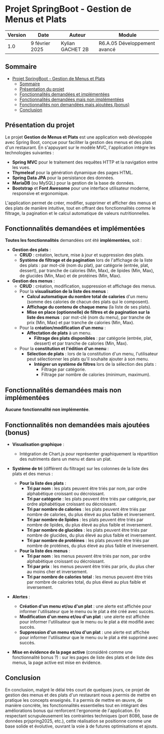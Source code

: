 # Projet SpringBoot - Gestion de Menus et Plats

| Version | Date | Auteur | Module |
|---------|------|--------|--------|
| 1.0 | 9 février 2025 | Kylian GACHET 2B | R6.A.05 Développement avancé |

## Sommaire

- [Projet SpringBoot - Gestion de Menus et Plats](#projet-springboot---gestion-de-menus-et-plats)
  - [Sommaire](#sommaire)
  - [Présentation du projet](#présentation-du-projet)
  - [Fonctionnalités demandées et implémentées](#fonctionnalités-demandées-et-implémentées)
  - [Fonctionnalités demandées mais non implémentées](#fonctionnalités-demandées-mais-non-implémentées)
  - [Fonctionnalités non demandées mais ajoutées (bonus)](#fonctionnalités-non-demandées-mais-ajoutées-bonus)
  - [Conclusion](#conclusion)

## Présentation du projet
Le projet **Gestion de Menus et Plats** est une application web développée avec Spring Boot, conçue pour faciliter la gestion des menus et des plats d'un restaurant. En s'appuyant sur le modèle MVC, l'application intègre les technologies suivantes :
- **Spring MVC** pour le traitement des requêtes HTTP et la navigation entre les vues.
- **Thymeleaf** pour la génération dynamique des pages HTML.
- **Spring Data JPA** pour la persistance des données.
- **MariaDB** (ou MySQL) pour la gestion de la base de données.
- **Bootstrap** et **Font Awesome** pour une interface utilisateur moderne, responsive et ergonomique.

L'application permet de créer, modifier, supprimer et afficher des menus et des plats de manière intuitive, tout en offrant des fonctionnalités comme le filtrage, la pagination et le calcul automatique de valeurs nutritionnelles.

## Fonctionnalités demandées et implémentées

**Toutes les fonctionnalités** demandées ont été **implémentées**, soit :

- **Gestion des plats** :
  - **CRUD** : création, lecture, mise à jour et suppression des plats.
  - **Système de filtrage et de pagination** lors de l'affichage de la liste des plats : par mot-clé (nom du plat), par catégorie (entrée, plat, dessert), par tranche de calories (Min, Max), de lipides (Min, Max), de glucides (Min, Max) et de protéines (Min, Max).
- **Gestion des menus** :
  - **CRUD** : création, modification, suppression et affichage des menus.
  - Pour la **visualisation de la liste des menus** : 
    - **Calcul automatique du nombre total de calories** d'un menu (somme des calories de chacun des plats qui le composent).
    - **Affichage du contenu de chaque menu** (la liste de ses plats).
    - **Mise en place (optionnelle) de filtres et de pagination sur la liste des menus** : par mot-clé (nom du menu), par tranche de prix (Min, Max) et par tranche de calories (Min, Max).
  - Pour la **création/modification d'un menu** :
    - **Affectation de plats** à un menu.
      - **Filtrage des plats disponibles** : par catégorie (entrée, plat, dessert) et par tranche de calories (Min, Max).
  - Pour la **constitution et l'édition d'un menu** :
    - **Sélection de plats** : lors de la constitution d'un menu, l'utilisateur peut sélectionner les plats qu'il souhaite ajouter à son menu.
      - **Intégrer un système de filtres** lors de la sélection des plats :
        - Filtrage par catégorie.
        - Filtrage par nombre de calories (minimum, maximum).

## Fonctionnalités demandées mais non implémentées

**Aucune fonctionnalité non implémentée**.

## Fonctionnalités non demandées mais ajoutées (bonus)
- **Visualisation graphique** :
  - Intégration de Chart.js pour représenter graphiquement la répartition des nutriments dans un menu et dans un plat.
- **Système de tri** (différent du filtrage) sur les colonnes de la liste des plats et des menus :
  - **Pour la liste des plats** :
    - **Tri par nom** : les plats peuvent être triés par nom, par ordre alphabétique croissant ou décroissant.
    - **Tri par catégorie** : les plats peuvent être triés par catégorie, par ordre alphabétique croissant ou décroissant.
    - **Tri par nombre de calories** : les plats peuvent être triés par nombre de calories, du plus élevé au plus faible et inversement.
    - **Tri par nombre de lipides** : les plats peuvent être triés par nombre de lipides, du plus élevé au plus faible et inversement.
    - **Tri par nombre de glucides** : les plats peuvent être triés par nombre de glucides, du plus élevé au plus faible et inversement.
    - **Tri par nombre de protéines** : les plats peuvent être triés par nombre de protéines, du plus élevé au plus faible et inversement.
  - **Pour la liste des menus** :
    - **Tri par nom** : les menus peuvent être triés par nom, par ordre alphabétique croissant ou décroissant.
    - **Tri par prix** : les menus peuvent être triés par prix, du plus cher au moins cher et inversement.
    - **Tri par nombre de calories total** : les menus peuvent être triés par nombre de calories total, du plus élevé au plus faible et inversement.

- **Alertes** :
  - **Création d'un menu et/ou d'un plat** : une alerte est affichée pour informer l'utilisateur que le menu ou le plat a été créé avec succès.
  - **Modification d'un menu et/ou d'un plat** : une alerte est affichée pour informer l'utilisateur que le menu ou le plat a été modifié avec succès.
  - **Suppression d'un menu et/ou d'un plat** : une alerte est affichée pour informer l'utilisateur que le menu ou le plat a été supprimé avec succès.

- **Mise en évidence de la page active** (considéré comme une fonctionnalité bonus ?) : sur les pages de liste des plats et de liste des menus, la page active est mise en évidence.

## Conclusion
En conclusion, malgré le délai très court de quelques jours, ce projet de gestion des menus et des plats d'un restaurant nous a permis de mettre en pratique les concepts enseignés. Il a permis de mettre en œuvre, de manière concrète, les fonctionnalités essentielles tout en intégrant des améliorations bonus qui renforcent l'ergonomie de l'application. 
En respectant scrupuleusement les contraintes techniques (port 8086, base de données prjspring2025, etc.), cette réalisation se positionne comme une base solide et évolutive, ouvrant la voie à de futures optimisations et ajouts.